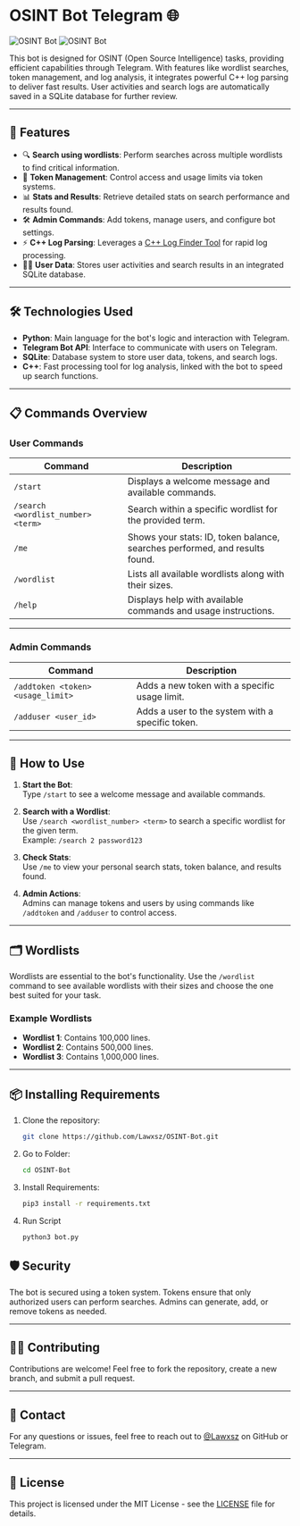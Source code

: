 # **OSINT Bot Telegram** 🌐

![OSINT Bot](https://i.imgur.com/OKZubqZ.png) 
![OSINT Bot](https://i.imgur.com/WNXscmd.png) 

This bot is designed for OSINT (Open Source Intelligence) tasks, providing efficient capabilities through Telegram. With features like wordlist searches, token management, and log analysis, it integrates powerful C++ log parsing to deliver fast results. User activities and search logs are automatically saved in a SQLite database for further review.

---

## 🚀 **Features**
- 🔍 **Search using wordlists**: Perform searches across multiple wordlists to find critical information.
- 🔑 **Token Management**: Control access and usage limits via token systems.
- 📊 **Stats and Results**: Retrieve detailed stats on search performance and results found.
- 🛠️ **Admin Commands**: Add tokens, manage users, and configure bot settings.
- ⚡ **C++ Log Parsing**: Leverages a [C++ Log Finder Tool](https://github.com/Lawxsz/log-finder) for rapid log processing.
- 🧑‍💻 **User Data**: Stores user activities and search results in an integrated SQLite database.

---

## 🛠️ **Technologies Used**
- **Python**: Main language for the bot's logic and interaction with Telegram.
- **Telegram Bot API**: Interface to communicate with users on Telegram.
- **SQLite**: Database system to store user data, tokens, and search logs.
- **C++**: Fast processing tool for log analysis, linked with the bot to speed up search functions.

---

## 📋 **Commands Overview**
### **User Commands**
| Command                               | Description                                                                 |
|---------------------------------------|-----------------------------------------------------------------------------|
| `/start`                              | Displays a welcome message and available commands.                          |
| `/search <wordlist_number> <term>`    | Search within a specific wordlist for the provided term.                    |
| `/me`                                 | Shows your stats: ID, token balance, searches performed, and results found. |
| `/wordlist`                           | Lists all available wordlists along with their sizes.                       |
| `/help`                               | Displays help with available commands and usage instructions.               |

---

### **Admin Commands**
| Command                               | Description                                                                 |
|---------------------------------------|-----------------------------------------------------------------------------|
| `/addtoken <token> <usage_limit>`     | Adds a new token with a specific usage limit.                               |
| `/adduser <user_id>`                  | Adds a user to the system with a specific token.                            |

---

## 📝 **How to Use**

1. **Start the Bot**:  
   Type `/start` to see a welcome message and available commands.

2. **Search with a Wordlist**:  
   Use `/search <wordlist_number> <term>` to search a specific wordlist for the given term.  
   Example: `/search 2 password123`

3. **Check Stats**:  
   Use `/me` to view your personal search stats, token balance, and results found.

4. **Admin Actions**:  
   Admins can manage tokens and users by using commands like `/addtoken` and `/adduser` to control access.

---

## 🗂️ **Wordlists**
Wordlists are essential to the bot's functionality. Use the `/wordlist` command to see available wordlists with their sizes and choose the one best suited for your task.

### **Example Wordlists**
- **Wordlist 1**: Contains 100,000 lines.
- **Wordlist 2**: Contains 500,000 lines.
- **Wordlist 3**: Contains 1,000,000 lines.

---
## 📦 **Installing Requirements**

1. Clone the repository:
   ```bash
   git clone https://github.com/Lawxsz/OSINT-Bot.git

2. Go to Folder:
   ```bash
   cd OSINT-Bot
3. Install Requirements:
   ```bash
   pip3 install -r requirements.txt
   
4. Run Script
   ```bash
   python3 bot.py


## 🛡️ **Security**
The bot is secured using a token system. Tokens ensure that only authorized users can perform searches. Admins can generate, add, or remove tokens as needed.

---

## 🧑‍💻 **Contributing**
Contributions are welcome! Feel free to fork the repository, create a new branch, and submit a pull request.

---

## 💬 **Contact**
For any questions or issues, feel free to reach out to [@Lawxsz](https://github.com/Lawxsz) on GitHub or Telegram.

---

## 📄 **License**
This project is licensed under the MIT License - see the [LICENSE](LICENSE) file for details.
